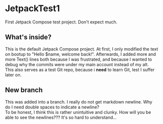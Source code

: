 # JetpackTest1

First Jetpack Compose test project. Don't expect much.

## What's inside?

This is the default Jetpack Compose project. 
At first, I only modified the text on bootup to "Hello $name, welcome back!".
Afterwards, I added more and more Text() lines both because I was frustrated, and because I wanted to debug why the commits were under my main account instead of my alt.
This also serves as a test Git repo, because i **need** to learn Git, lest I suffer later on.

## New branch
  
This was added into a branch.
I really do not get markdown newline. Why do I need double spaces to indicate a newline?  
To be honest, I think this is rather unintuitive and clunky.
How will you be able to see the newlines???
It's so hard to understand...